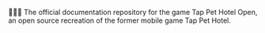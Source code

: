 🐶️🏩️📖️ The official documentation repository for the game Tap Pet Hotel Open, an open source recreation of the former mobile game Tap Pet Hotel.
